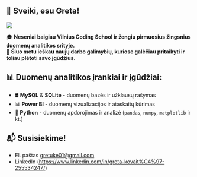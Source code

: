 ## 👋 Sveiki, esu Greta!

![](https://komarev.com/ghpvc/?username=GretaKovaite&base=50&abbreviated=true)

🎓 **Neseniai baigiau Vilnius Coding School ir žengiu pirmuosius žingsnius duomenų analitikos srityje.**  
💼 **Šiuo metu ieškau naujų darbo galimybių, kuriose galėčiau pritaikyti ir toliau plėtoti savo įgūdžius.**

## 📊 Duomenų analitikos įrankiai ir įgūdžiai:
- 🛢️ **MySQL** & **SQLite** - duomenų bazės ir užklausų rašymas
- 📊 **Power BI** - duomenų vizualizacijos ir ataskaitų kūrimas
- 🐍 **Python** - duomenų apdorojimas ir analizė (`pandas`, `numpy`, `matplotlib` ir kt.)

## 📬 Susisiekime!
- El. paštas gretuke01@gmail.com
- LinkedIn (https://www.linkedin.com/in/greta-kovait%C4%97-255534247/)

